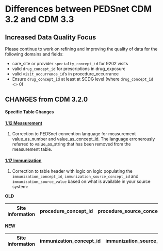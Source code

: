 
# Differences between PEDSnet CDM 3.2 and CDM 3.3

## Increased Data Quality Focus

Please continue to work on refining and improving the quality of data for the following domains and fields:

- care_site or provider `specialty_concept_id` for 9202 visits
- valid `drug_concept_id` for prescriptions in drug_exposure
- valid `visit_occurrence_id`’s in procedure_occurrance
- Ensure `drug_concept_id` at least at SCDG level (where `drug_concept_id` <> 0)


## CHANGES from CDM 3.2.0

#### Specific Table Changes

#### [1.12 Measurement](Pedsnet_CDM_ETL_Conventions.md#112-measurement-1)
1. Correction to PEDSnet convention language for measurement value_as_number and value_as_concept_id. The language erronerously referred to value_as_string that has been removed from the measurement table.

#### [1.17 Immunization](Pedsnet_CDM_ETL_Conventions.md#117-immunization-1)
1. Correction to table header with logic on logic populating the `immunization_concept_id`, `immunization_source_concept_id` and `immunization_source_value` based on what is available in your source system:

**OLD** 

Site Information | procedure_concept_id|procedure_source_concept_id|procedure_source_value
--- | --- | --- | ---

**NEW** 

Site Information | immunization_concept_id|immunization_source_concept_id|immunization_source_value
--- | --- | --- | ---
